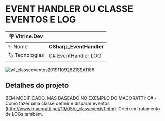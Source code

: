 <h1 align="left">EVENT HANDLER OU CLASSE EVENTOS E LOG</h1>

| :placard: Vitrine.Dev |  |
| -------------  | --- |
| :sparkles: Nome        | **CSharp_EventHandler**
| :label: Tecnologias | C# EventHandler LOG

![wf_classeeventos201911092821SSA1186](https://user-images.githubusercontent.com/24603753/205397670-af35a6d8-5331-40cb-9fad-efdf4d41f6db.jpg#vitrinedev)

<h2 align="left">Detalhes do projeto</h2>

BEM MODIFICADO, MAS BASEADO NO EXEMPLO DO MACORATTI: C# - Como fazer uma classe definir e disparar eventos (http://www.macoratti.net/19/05/c_classevents1.htm). Criei um tratamento de LOGs também.

